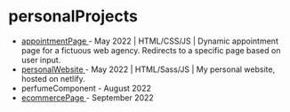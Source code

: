 # personalProjects

- <a href="https://hacoeur.github.io/appointmentPage/"> appointmentPage </a> - May 2022 |   HTML/CSS/JS   | Dynamic appointment page for a fictuous web agency. Redirects to a specific page based on user input.
- <a href="https://www.mabx.dev/"> personalWebsite </a> - May 2022 |   HTML/Sass/JS   | My personal website, hosted on netlify.
- perfumeComponent - August 2022
- <a href="https://github.com/hacoeur/static-ecomm"> ecommercePage </a> - September 2022
